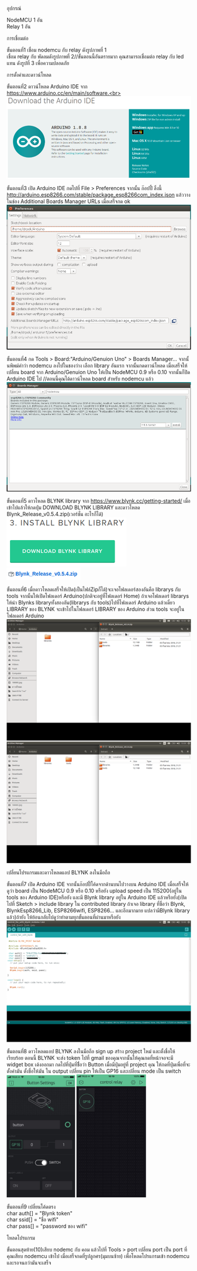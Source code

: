 <br>อุปกรณ์ <br>
   
NodeMCU 1 อัน<br>
Relay 1 อัน<br>

การเชื่อมต่อ<br>

ขั้นตอนที่1 เชื่อม nodemcu กับ relay ดังรูปภาพที่ 1<br>
เชื่อม relay กับ พัดลมดังรูปภาพที่ 2//ขั้นตอนนี้อันตรายมาก คุณสามารถเชื่อมต่อ relay กับ led แทน ดังรูปที่ 3 เพื่อความปลอดภัย<br>
   
การตั้งค่าและดาวน์โหลด <br>
   
ขั้นตอนที่2 ดาวน์โหลด Arduino IDE จาก https://www.arduino.cc/en/main/software.<br>
<img src="https://github.com/yoshi151/NodeMCU-Control-Fan-With-Relay/blob/master/picture/step2.png"><br>

ขั้นตอนที่3 เปิด Arduino IDE กดไปที่ File > Preferences จากนั้น ก๊อปปี้ ลิ้งนี้ http://arduino.esp8266.com/stable/package_esp8266com_index.json
แล้ววางในช่อง Additional Boards Manager URLs เมื่อเสร็จกด ok<br>
<img src="https://github.com/yoshi151/NodeMCU-Control-Fan-With-Relay/blob/master/picture/step3.png"><br>

ขั้นตอนที่4 กด Tools > Board:"Arduino/Genuion Uno" > Boards Manager... จากนั้นพิพม์คำว่า nodemcu ลงไปในชองว่าง เลือก library อันแรก  จากนั้นกดดาวน์โหลด 
เมื่อเสร็จให้เปลี่ยน board จาก Arduino/Genuion Uno ให้เป็น NodeMCU 0.9 หรือ 0.10 จากนั้นก็ปิด Arduino IDE ไป
//ตอนนี้คุณได้ดาวน์โหลด board สำหรับ nodemcu แล้ว<br>
<img src="https://github.com/yoshi151/NodeMCU-Control-Fan-With-Relay/blob/master/picture/step4.png"><br>

ขั้นตอนที่5 ดาวโหลด BLYNK library จาก https://www.blynk.cc/getting-started/ เมื่อเข้าไปแล้วให้กดปุ่ม DOWNLOAD BLYNK LIBRARY และดาวโหลด
Blynk_Release_v0.5.4.zip(เวอร์ชั่น อะไรก็ได้)<br>
<img src="https://github.com/yoshi151/NodeMCU-Control-Fan-With-Relay/blob/master/picture/step5.png"><br>
<img src="https://github.com/yoshi151/NodeMCU-Control-Fan-With-Relay/blob/master/picture/step5.1.png"><br>

ขั้นตอนที่6 เมื่อดาวโหลดเสร็จให้เปิด(เป็นไฟล์Zipก็ได้)จะเจอโฟลเดอร์สองอันคือ librarys กับ tools จากนั้นให้เปิดโฟลเดอร์ Arduino(ปกติจะอยู่ที่โฟลเดอร์ Home)
ถ้าเจอโฟลเดอร์ librarys ให้นำ Blynks libraryทั้งสองอัน(librarys กับ tools)ไปที่โฟลเดอร์ Arduino แล้วเดี๋ยว LIBRARY ของ BLYNK จะเข้าไปในโฟลเดอร์ LIBRARY ของ Arduino ส่วน tools จะอยู่ในโฟลเดอร์ Arduino<br>
<img src="https://github.com/yoshi151/NodeMCU-Control-Fan-With-Relay/blob/master/picture/step6.png"><br>
<img src="https://github.com/yoshi151/NodeMCU-Control-Fan-With-Relay/blob/master/picture/step6.1.png"><br>

เปลี่ยนโปรแกรมและดาวโหลดแอป BLYNK ลงในมือถือ<br>

ขั้นตอนที่7 เปิด Arduino IDE จากนั้นก๊อปปี้โค้ดจากด้านบนไปวางบน Arduino IDE เมื่อเสร็จให้ดูว่า board เป็น NodeMCU 0.9 หรือ 0.10 หรือยัง upload speed เป็น 115200(อยู่ใน tools ของ Arduino IDE)หรือยัง และมี Blynk library อยู่ใน Arduino IDE แล้วหรือยัง(เปิดไปที่ Sketch > include library ใน contributed library ถ้าเจอ library ที่ชื่อว่า Blynk, BlynkEsp8266_Lib, ESP8266wifi, ESP8266... และอีกมากมาย แปลว่ามีBlynk library แล้ว)ถ้ายัง ให้ย้อนกลับไปดูว่าทำตามทุกขั้นตอนที่ผ่านมาหรือยัง<br>
<img src="https://github.com/yoshi151/NodeMCU-Control-Fan-With-Relay/blob/master/picture/step7.png"><br>

ขั้นตอนที่8 ดาวโหลดแอป BLYNK ลงในมือถือ sign up สร้าง project ใหม่ และตั้งชื่อให้เรียบร้อย ตอนนี้ BLYNK จะส่ง token ไปที่ gmail ของคุณจากนั้นให้คุณกดที่หน้าจอจะมี widget box เด้งออกมา กดไปที่ปุ่มที่ชื่ิอว่า Button เมื่อมีปุ่มอยู่ที่ project คุณ ให้กดที่ปุ่มเพื่อที่จะตั้งค่ามัน ตั้งชื่อให้มัน ใน output เปลี่ยน pin ให้เป็น GP16 และเปลี่ยน mode เป็น switch<br>
<img src="https://github.com/yoshi151/NodeMCU-Control-Fan-With-Relay/blob/master/picture/step8.png">
<img src="https://github.com/yoshi151/NodeMCU-Control-Fan-With-Relay/blob/master/picture/step8.1.png"><br>

ขั้นตอนที่9 เปลี่ยนโค้ดตรง<br>
char auth[] = "Blynk token" <br>
char ssid[] = "ชื่อ wifi" <br>
char pass[] = "password ของ wifi" <br>

โหลดโปรแกรม<br>

ขั้นตอนสุดท้าย(10)เสียบ nodemc กับ คอม แล้วไปที่ Tools > port เปลี่ยน port เป็น port ที่คุณเสียบ nodemcu เข้าไป เมื่อเสร็จกดที่รูปลูกศร(มุมบนซ้าย)
เพื่อโหลดโปรแกรมเข้า nodemcu และรอจนกว่ามันจะเสร็จ
